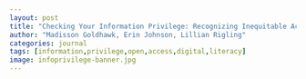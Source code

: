 ```yaml
---
layout: post
title: "Checking Your Information Privilege: Recognizing Inequitable Access and Injustice in Media"
author: "Madisson Goldhawk, Erin Johnson, Lillian Rigling"
categories: journal
tags: [information,privilege,open,access,digital,literacy]
image: infoprivilege-banner.jpg
---
```

